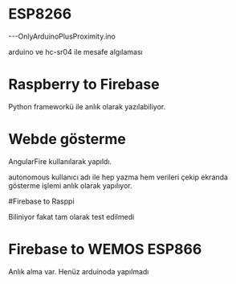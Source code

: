 # ESP8266
---OnlyArduinoPlusProximity.ino

arduino ve hc-sr04 ile mesafe algılaması 

# Raspberry to Firebase

Python frameworkü ile anlık olarak yazılabiliyor.

# Webde gösterme

AngularFire kullanılarak yapıldı.

autonomous kullanıcı adı ile hep yazma hem verileri çekip ekranda gösterme işlemi anlık olarak yapılıyor.

#Firebase to Rasppi

Biliniyor fakat tam olarak test edilmedi

# Firebase to WEMOS ESP866

Anlık alma var. Henüz arduinoda yapılmadı
